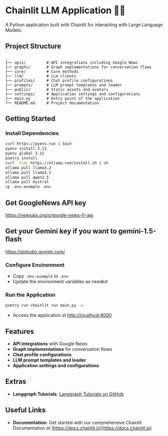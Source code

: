 # Chainlit LLM Application 🚀🤖

A Python application built with Chainlit for interacting with Large Language Models.

## Project Structure
```
.  
├── apis/         # API integrations including Google News  
├── graphs/       # Graph implementations for conversation flows
├── core/         # Core methods
├── llm/          # LLm clients
├── profiles/     # Chat profile configurations  
├── prompts/      # LLM prompt templates and loader  
├── public/       # Static assets and avatars  
├── settings/     # Application settings and configurations  
├── main.py       # Entry point of the application
└── README.md     # Project documentation
```

## Getting Started

### Install Dependencies
```bash
curl https://pyenv.run | bash
pyenv install 3.12
pyenv global 3.12
poetry install
curl -fsSL https://ollama.com/install.sh | sh
ollama pull llama3.2 
ollama pull llama3.1
ollama pull qwen2.5
ollama pull mistral
cp .env.example .env
```

## Get GoogleNews API key

https://newsapi.org/s/google-news-fr-api

## Get your Gemini key if you want to gemini-1.5-flash

https://aistudio.google.com/

### Configure Environment
- Copy `.env.example` to `.env`
- Update the environment variables as needed

### Run the Application
```bash
poetry run chainlit run main.py -w
```

- Access the application at [http://localhost:8000](http://localhost:8000)

## Features
- **API integrations** with Google News
- **Graph implementations** for conversation flows
- **Chat profile configurations**
- **LLM prompt templates and loader**
- **Application settings and configurations**

## Extras
- **Langgraph Tutorials**: [Langgraph Tutorials on GitHub](https://github.com/langchain-ai/langgraph/tree/main/docs/docs/tutorials)

## Useful Links
- **Documentation**: Get started with our comprehensive Chainlit Documentation at [https://docs.chainlit.io](https://docs.chainlit.io)
